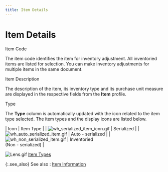 ```yaml
---
title: Item Details
---
```


# Item Details


Item Code


The item code identifies the item for inventory adjustment. All inventoried  items are listed for selection. You can make inventory adjustments for  multiple items in the same document.


Item Description


The description of the item, its inventory type and its purchase unit  measure are displayed in the respective fields from the **Item**  profile.


Type


The **Type** column is automatically  updated with the icon related to the item type selected. The item types  and the display icons are listed below.


| Icon | Item Type |
| ![wh_serialized_item_icon.gif]({{site.wm_baseurl}}/img/wh_serialized_item_icon.gif) | Serialized |
| ![wh_auto_serialized_item.gif]({{site.wm_baseurl}}/img/wh_auto_serialized_item.gif) | Auto - serialized |
| ![wh_non_serialized_item.gif]({{site.wm_baseurl}}/img/wh_non_serialized_item.gif) | Inventoried<br/>(Non - serialized) |



![Lens.gif]({{site.wm_baseurl}}/img/lens.gif) [Item Types]({{site.mi_chm}}/item-profile-details/item-types/item_types.html)


{:.see_also}
See also
: [Item  Information]({{site.wm_baseurl}}/misc/item_information_inv_adj_details.html)
